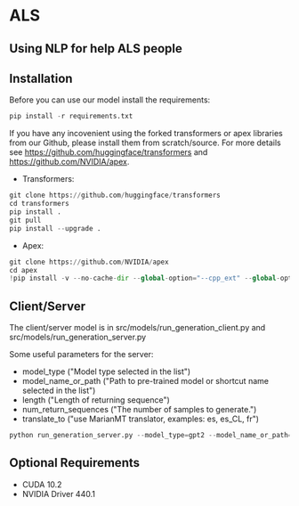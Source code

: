 # ALS
## Using NLP for help ALS people

## Installation
Before you can use our model install the requirements:
```python
pip install -r requirements.txt
```
If you have any incovenient using the forked transformers or apex libraries from our Github, please install them from scratch/source. For more details see https://github.com/huggingface/transformers and https://github.com/NVIDIA/apex.

* Transformers:
```python
git clone https://github.com/huggingface/transformers
cd transformers
pip install .
git pull
pip install --upgrade .
```

* Apex:
```python
git clone https://github.com/NVIDIA/apex
cd apex
!pip install -v --no-cache-dir --global-option="--cpp_ext" --global-option="--cuda_ext" ./
```

## Client/Server
The client/server model is in src/models/run_generation_client.py and src/models/run_generation_server.py

Some useful parameters for the server: 

* model_type ("Model type selected in the list")
* model_name_or_path ("Path to pre-trained model or shortcut name selected in the list")
* length ("Length of returning sequence")
* num_return_sequences ("The number of samples to generate.")
* translate_to ("use MarianMT translator, examples: es, es_CL, fr")

```python
python run_generation_server.py --model_type=gpt2 --model_name_or_path=gpt2 --length=10 --num_return_sequences=3
```

## Optional Requirements
- CUDA 10.2 
- NVIDIA Driver 440.1
